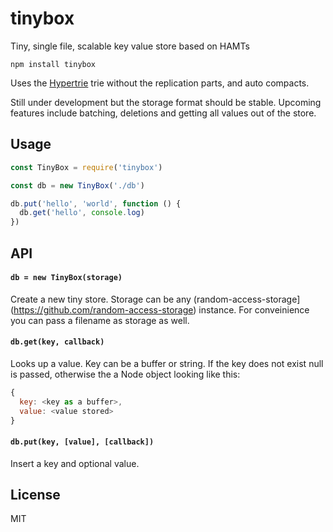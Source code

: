 # tinybox

Tiny, single file, scalable key value store based on HAMTs

```
npm install tinybox
```

Uses the [Hypertrie](https://github.com/mafintosh/hypertrie) trie without the replication parts,
and auto compacts.

Still under development but the storage format should be stable. Upcoming features include batching,
deletions and getting all values out of the store.

## Usage

``` js
const TinyBox = require('tinybox')

const db = new TinyBox('./db')

db.put('hello', 'world', function () {
  db.get('hello', console.log)
})
```

## API

#### `db = new TinyBox(storage)`

Create a new tiny store. Storage can be any (random-access-storage](https://github.com/random-access-storage) instance.
For conveinience you can pass a filename as storage as well.

#### `db.get(key, callback)`

Looks up a value. Key can be a buffer or string. If the key does not exist null is passed, otherwise
the a Node object looking like this:

```js
{
  key: <key as a buffer>,
  value: <value stored>
}
```

#### `db.put(key, [value], [callback])`

Insert a key and optional value.

## License

MIT
